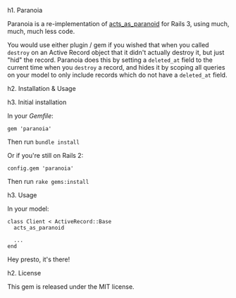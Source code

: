 h1. Paranoia

Paranoia is a re-implementation of [acts\_as\_paranoid](http://github.com/technoweenie/acts_as_paranoid) for Rails 3, using much, much, much less code.

You would use either plugin / gem if you wished that when you called `destroy` on an Active Record object that it didn't actually destroy it, but just "hid" the record. Paranoia does this by setting a `deleted_at` field to the current time when you `destroy` a record, and hides it by scoping all queries on your model to only include records which do not have a `deleted_at` field.

h2. Installation & Usage

h3. Initial installation

In your _Gemfile_:

    gem 'paranoia'

Then run `bundle install`

Or if you're still on Rails 2:

    config.gem 'paranoia'

Then run `rake gems:install`

h3. Usage

In your model:

    class Client < ActiveRecord::Base
      acts_as_paranoid
      
      ...
    end

Hey presto, it's there!

h2. License

This gem is released under the MIT license.